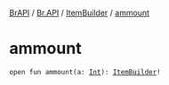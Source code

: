 [BrAPI](../../index.md) / [Br.API](../index.md) / [ItemBuilder](index.md) / [ammount](./ammount.md)

# ammount

`open fun ammount(a: `[`Int`](https://kotlinlang.org/api/latest/jvm/stdlib/kotlin/-int/index.html)`): `[`ItemBuilder`](index.md)`!`